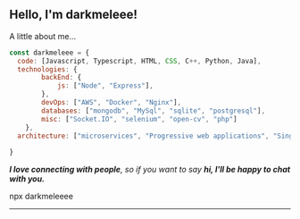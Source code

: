 <h2>Hello, I'm darkmeleee!</h2>



A little about me...

```javascript
const darkmeleee = {
  code: [Javascript, Typescript, HTML, CSS, C++, Python, Java],
  technologies: {
        backEnd: {
            js: ["Node", "Express"],
        },
        devOps: ["AWS", "Docker", "Nginx"],
        databases: ["mongodb", "MySql", "sqlite", "postgresql"],
        misc: ["Socket.IO", "selenium", "open-cv", "php"]
    },
  architecture: ["microservices", "Progressive web applications", "Single page applications"],
 
}
```  
<em><b>I love connecting with people</b>, so if you want to say <b>hi, I'll be happy to chat with you.</b></em> 
<p>npx darkmeleeee </p>

---






